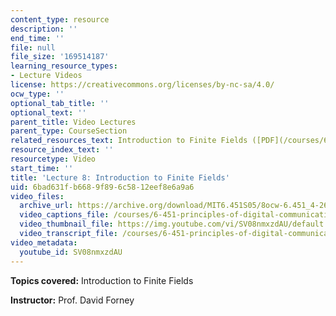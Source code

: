 ```yaml
---
content_type: resource
description: ''
end_time: ''
file: null
file_size: '169514187'
learning_resource_types:
- Lecture Videos
license: https://creativecommons.org/licenses/by-nc-sa/4.0/
ocw_type: ''
optional_tab_title: ''
optional_text: ''
parent_title: Video Lectures
parent_type: CourseSection
related_resources_text: Introduction to Finite Fields ([PDF](/courses/6-451-principles-of-digital-communication-ii-spring-2005/resources/chap7))
resource_index_text: ''
resourcetype: Video
start_time: ''
title: 'Lecture 8: Introduction to Finite Fields'
uid: 6bad631f-b668-9f89-6c58-12eef8e6a9a6
video_files:
  archive_url: https://archive.org/download/MIT6.451S05/8ocw-6.451_4-261-28feb2005-220k.mp4
  video_captions_file: /courses/6-451-principles-of-digital-communication-ii-spring-2005/9a09a6eefc41531685bc32967ccb6391_SV08nmxzdAU.vtt
  video_thumbnail_file: https://img.youtube.com/vi/SV08nmxzdAU/default.jpg
  video_transcript_file: /courses/6-451-principles-of-digital-communication-ii-spring-2005/b2c6ce6d50aec06dead9b7d1862f4eef_SV08nmxzdAU.pdf
video_metadata:
  youtube_id: SV08nmxzdAU
---
```


**Topics covered:** Introduction to Finite Fields

**Instructor:** Prof. David Forney

